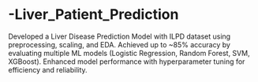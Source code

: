 # -Liver_Patient_Prediction
Developed a Liver Disease Prediction Model with ILPD dataset using preprocessing, scaling, and EDA.  Achieved up to ~85% accuracy by evaluating multiple ML models (Logistic Regression, Random Forest, SVM, XGBoost).  Enhanced model performance with hyperparameter tuning for efficiency and reliability.
